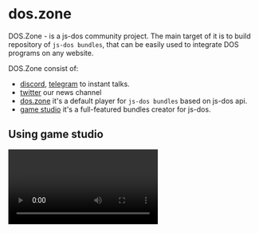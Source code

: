 # dos.zone

DOS.Zone - is a js-dos community project. The main target of it is to build repository of `js-dos bundles`, that can be
easily used to integrate DOS programs on any website.

DOS.Zone consist of:
* [discord](https://discord.com/invite/hMVYEbG), [telegram](https://t.me/doszone) to instant talks.
* [twitter](https://twitter.com/intent/user?screen_name=doszone_db) our news channel
* [dos.zone](https://dos.zone) it's a default player for `js-dos bundles` based on js-dos api.
* [game studio](https://dos.zone/studio) it's a full-featured bundles creator for js-dos.


## Using game studio

<video src="https://www.youtube.com/watch?v=hULc-RsZXow" />
